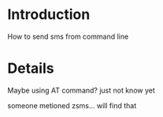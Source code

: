 # Introduction #

How to send sms from command line


# Details #

Maybe using AT command?
just not know yet

someone metioned zsms... will find that